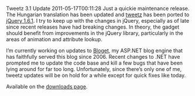 Tweetz 3.1 Update
2011-05-17T00:11:28
Just a quickie maintenance release. The Hungarian translation has been updated and [tweetz](/tweetz) has been ported to [jQuery 1.6.1](http://jquery.com). I try to keep up with the changes in jQuery, especially as of late since recent releases have had breaking changes. In theory, the gadget should benefit from improvements in the jQuery library, particularly in the areas of animation and attribute lookup.

I’m currently working on updates to [Bloget](/bloget), my ASP.NET blog engine that has faithfully served this blog since 2006. Recent changes to .NET have prompted me to update the code base and kill a few bugs that have been lying around for far too long. Unfortunately, since there’s only one of me, tweetz updates will be on hold for a while except for quick fixes like today.

Available on the [downloads page](/downloads).
